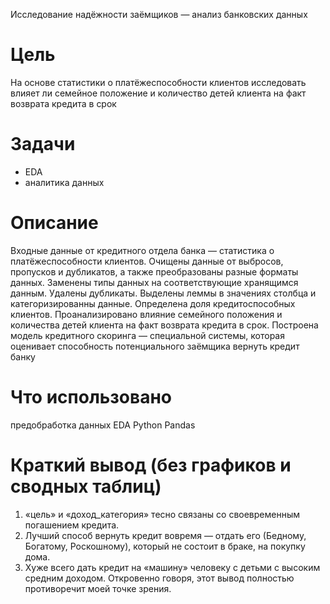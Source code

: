 Исследование надёжности заёмщиков — анализ банковских данных

# Цель
На основе статистики о платёжеспособности клиентов исследовать влияет ли семейное положение и количество детей клиента на факт возврата кредита в срок

# Задачи
- EDA
- аналитика данных

# Описание
Входные данные от кредитного отдела банка  — статистика о платёжеспособности клиентов. 
Очищены данные от выбросов, пропусков и дубликатов, а также преобразованы разные форматы данных. Заменены типы данных на соответствующие хранящимся данным. Удалены дубликаты. Выделены леммы в значениях столбца и категоризированны данные.
Определена доля кредитоспособных клиентов.
Проанализировано влияние семейного положения и количества детей клиента на факт возврата кредита в срок. 
Построена модель кредитного скоринга — специальной системы, которая оценивает способность потенциального заёмщика вернуть кредит банку

# Что использовано
предобработка данных EDA
Python
Pandas

# Краткий вывод (без графиков и сводных таблиц)
1. «цель» и «доход_категория» тесно связаны со своевременным погашением кредита.
2. Лучший способ вернуть кредит вовремя — отдать его (Бедному, Богатому, Роскошному), который не состоит в браке, на покупку дома.
3. Хуже всего дать кредит на «машину» человеку с детьми с высоким средним доходом. Откровенно говоря, этот вывод полностью противоречит моей точке зрения.